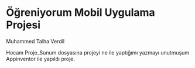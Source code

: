 # Öğreniyorum Mobil Uygulama Projesi
Muhammed Talha Verdil

Hocam Proje_Sunum dosyasına projeyi ne ile yaptığımı yazmayı unutmuşum Appinventor ile yapıldı proje.
